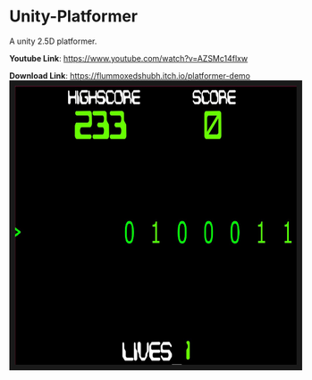 # Unity-Platformer
A unity 2.5D platformer.


**Youtube Link**: https://www.youtube.com/watch?v=AZSMc14flxw

**Download Link**: https://flummoxedshubh.itch.io/platformer-demo
<a href="https://www.youtube.com/watch?v=AZSMc14flxw
" target="_blank"><img src="https://github.com/flummoxedShubh/matrixWith1D/blob/master/matrixin1d.JPG" 
alt="IMAGE ALT TEXT HERE" width="1366" height="500" border="10" /></a>
